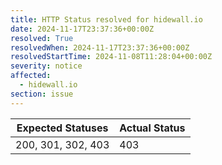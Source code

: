 ```yaml
---
title: HTTP Status resolved for hidewall.io
date: 2024-11-17T23:37:36+00:00Z
resolved: True
resolvedWhen: 2024-11-17T23:37:36+00:00Z
resolvedStartTime: 2024-11-08T11:28:04+00:00Z
severity: notice
affected:
  - hidewall.io
section: issue
---
```


| Expected Statuses | Actual Status  |
|-------------------|----------------|
| 200, 301, 302, 403 | 403 |
